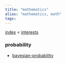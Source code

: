 ```yaml
---
title: "mathematics"
alias: "mathematics, math"
tags: 
---
```


[index](/.md) < [interests](1-interests.md)

### probability
- [bayesian-probability](bayesian-probability.md)